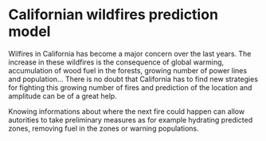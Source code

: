# Californian wildfires prediction model

Wilfires in California has become a major concern over the last years. The increase in these wildfires is the consequence of global warming, accumulation of wood fuel in the forests, growing number of power lines and population... There is no doubt that California has to find new strategies for fighting this growing number of fires and prediction of the location and amplitude can be of a great help.

Knowing informations about where the next fire could happen can allow autorities to take preliminary measures as for example hydrating predicted zones, removing fuel in the zones or warning populations.
